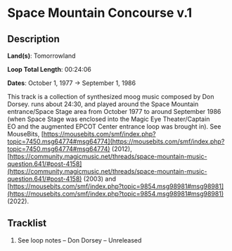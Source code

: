 # Space Mountain Concourse v.1

## Description

**Land(s)**: Tomorrowland

**Loop Total Length**: 00:24:06

**Dates**: October 1, 1977 → September 1, 1986

This track is a collection of synthesized moog music composed by Don Dorsey. runs about 24:30, and played around the Space Mountain entrance/Space Stage area from October 1977 to around September 1986 (when Space Stage was enclosed into the Magic Eye Theater/Captain EO and the augmented EPCOT Center entrance loop was brought in). See MouseBits, [https://mousebits.com/smf/index.php?topic=7450.msg64774#msg64774](https://mousebits.com/smf/index.php?topic=7450.msg64774#msg64774) (2012), [https://community.magicmusic.net/threads/space-mountain-music-question.641/#post-4158](https://community.magicmusic.net/threads/space-mountain-music-question.641/#post-4158) (2003) and [https://mousebits.com/smf/index.php?topic=9854.msg98981#msg98981](https://mousebits.com/smf/index.php?topic=9854.msg98981#msg98981) (2022).

## Tracklist

1. See loop notes – Don Dorsey – Unreleased


